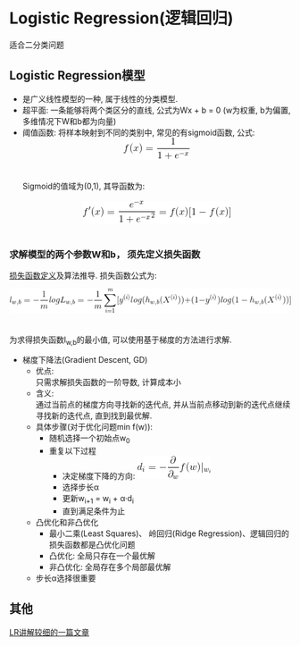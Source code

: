 # Logistic Regression(逻辑回归)
适合二分类问题

## Logistic Regression模型
- 是广义线性模型的一种, 属于线性的分类模型.
- 超平面: 一条能够将两个类区分的直线, 公式为Wx + b = 0 (w为权重, b为偏置, 多维情况下W和b都为向量)
- 阈值函数: 将样本映射到不同的类别中, 常见的有sigmoid函数, 公式: 
<br><center>![公式](MularGif/Chapter1Gif/Sigmoid.gif)</center></br>
<br>Sigmoid的值域为(0,1), 其导函数为:</br>
<br><center>![导函数](MularGif/Chapter1Gif/SigmoidLead.gif)</center></br>

### 求解模型的两个参数W和b， 须先定义损失函数
[损失函数定义](https://blog.csdn.net/wjlucc/article/details/71095206)及算法推导.
损失函数公式为: 
<br><center>![损失函数](MularGif/Chapter1Gif/LossMular.gif)</center></br>
<br>为求得损失函数l<sub>w,b</sub>的最小值, 可以使用基于梯度的方法进行求解.</br>

- 梯度下降法(Gradient Descent, GD)
    - 优点:
        <br>只需求解损失函数的一阶导数, 计算成本小
    - 含义:
        <br>通过当前点的梯度方向寻找新的迭代点, 并从当前点移动到新的迭代点继续寻找新的迭代点, 直到找到最优解.
    - 具体步骤(对于优化问题min f(w)):
        - 随机选择一个初始点w<sub>0</sub>
        - 重复以下过程
            - 决定梯度下降的方向: ![公式](MularGif/Chapter1Gif/GD.gif)
            - 选择步长α
            - 更新w<sub>i+1</sub> = w<sub>i</sub> + α·d<sub>i</sub>
            - 直到满足条件为止
    - 凸优化和非凸优化
        - 最小二乘(Least Squares)、 岭回归(Ridge Regression)、逻辑回归的损失函数都是凸优化问题
        - 凸优化: 全局只存在一个最优解
        - 非凸优化: 全局存在多个局部最优解
    - 步长α选择很重要
    
## 其他
[LR讲解较细的一篇文章](https://blog.csdn.net/programmer_wei/article/details/52072939)
